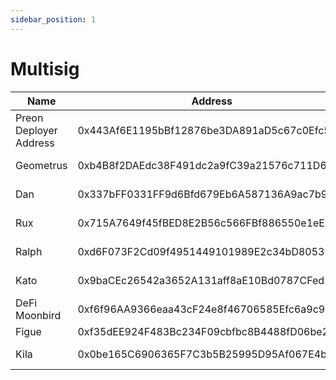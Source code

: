 ```yaml
---
sidebar_position: 1
---
```


# Multisig

| Name                   | Address                                    | Affiliation        |
| ---------------------- | ------------------------------------------ | ------------------ |
| Preon Deployer Address | 0x443Af6E1195bBf12876be3DA891aD5c67c0Efc56 | Preon              |
| Geometrus              | 0xb4B8f2DAEdc38F491dc2a9fC39a21576c711D691 | Sphere Founder     |
| Dan                    | 0x337bFF0331FF9d6Bfd679Eb6A587136A9ac7b962 | Sphere Founder     |
| Rux                    | 0x715A7649f45fBED8E2B56c566FBf886550e1eEaD | Sphere Team        |
| Ralph                  | 0xd6F073F2Cd09f4951449101989E2c34bD8053366 | Sphere Team        |
| Kato                   | 0x9baCEc26542a3652A131aff8aE10Bd0787CFed1A | Sphere Community   |
| DeFi Moonbird          | 0xf6f96AA9366eaa43cF24e8f46706585Efc6a9c9A | Sphere Community   |
| Figue                  | 0xf35dEE924F483Bc234F09cbfbc8B4488fD06be20 | Paladin            |
| Kila                   | 0x0be165C6906365F7C3b5B25995D95Af067E4b935 | Retro / Stabl Labs |
